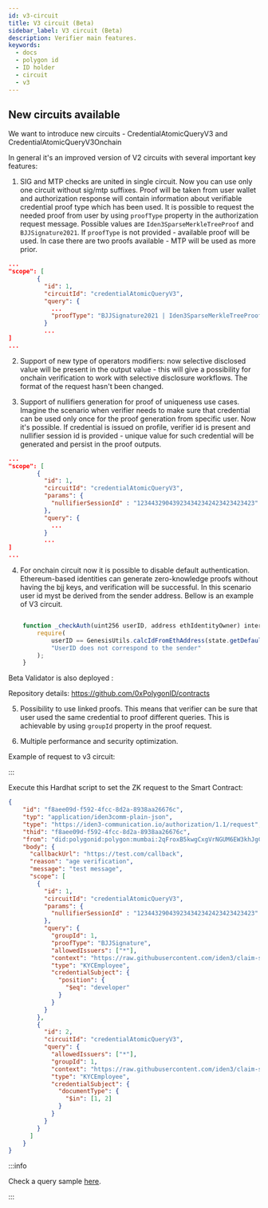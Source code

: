 ```yaml
---
id: v3-circuit
title: V3 circuit (Beta)
sidebar_label: V3 circuit (Beta)
description: Verifier main features.
keywords:
  - docs
  - polygon id
  - ID holder
  - circuit
  - v3
---
```


## New circuits available


We want to introduce new circuits - СredentialAtomicQueryV3 and CredentialAtomicQueryV3Onchain

In general it's an improved version of V2 circuits with several important key features:

1. SIG and MTP checks are united in single circuit. Now you can use only one circuit without sig/mtp suffixes. Proof will be taken from user wallet and authorization response will contain information about  verifiable credential proof type which has been used. It is possible to request the needed proof from user by using `proofType` property in the authorization request message. Possible values are `Iden3SparseMerkleTreeProof` and `BJJSignature2021`. If `proofType` is not provided -  available proof will be used. In case there are two proofs available - MTP will be used as more prior. 

```json 
...
"scope": [
        {
          "id": 1,
          "circuitId": "credentialAtomicQueryV3",
          "query": {
            ...
            "proofType": "BJJSignature2021 | Iden3SparseMerkleTreeProof"
          }
          ...
]          
...
```

2. Support of new type of operators modifiers:  now selective disclosed value will be present in the output value - this will give a possibility for onchain verification to work with selective disclosure workflows. The format of the request hasn't been changed.

3. Support of nullifiers generation for proof of uniqueness use cases. Imagine the scenario when verifier needs to make sure that credential can be used only once for the proof generation from specific user. Now it's possible. If credential is issued on profile, verifier id is present and nullifier session id is provided - unique value for such credential will be generated and persist in the proof outputs. 

```json 
...
"scope": [
        {
          "id": 1,
          "circuitId": "credentialAtomicQueryV3",
          "params": {
            "nullifierSessionId" : "123443290439234342342423423423423"
          },
          "query": {
            ...
          }
          ...
]          
...
```


4. For onchain circuit now it is possible to disable default authentication. Ethereum-based identities can generate zero-knowledge proofs without having the bjj keys, and verification will be successful.
In this scenario user id myst be derived from the sender address. Bellow is an example of V3 circuit.
```js

    function _checkAuth(uint256 userID, address ethIdentityOwner) internal view {
        require(
            userID == GenesisUtils.calcIdFromEthAddress(state.getDefaultIdType(), ethIdentityOwner),
            "UserID does not correspond to the sender"
        );
    }
```

Beta Validator is also deployed :

Repository details: https://github.com/0xPolygonID/contracts

5. Possibility to use linked proofs. This means that verifier can be sure that user used the same credential to proof different queries. This is achievable by using `groupId` property in the proof request.

5. Multiple performance and security optimization.



Example of request to v3 circuit:

:::

Execute this Hardhat script to set the ZK request to the Smart Contract:

```json
{
    "id": "f8aee09d-f592-4fcc-8d2a-8938aa26676c",
    "typ": "application/iden3comm-plain-json",
    "type": "https://iden3-communication.io/authorization/1.1/request",
    "thid": "f8aee09d-f592-4fcc-8d2a-8938aa26676c",
    "from": "did:polygonid:polygon:mumbai:2qFroxB5kwgCxgVrNGUM6EW3khJgCdHHnKTr3VnTcp",
    "body": {
      "callbackUrl": "https://test.com/callback",
      "reason": "age verification",
      "message": "test message",
      "scope": [
        {
          "id": 1,
          "circuitId": "credentialAtomicQueryV3",
          "params": {
            "nullifierSessionId" : "123443290439234342342423423423423"
          },
          "query": {
            "groupId": 1,
            "proofType": "BJJSignature",
            "allowedIssuers": ["*"],
            "context": "https://raw.githubusercontent.com/iden3/claim-schema-vocab/main/schemas/json-ld/kyc-v101.json-ld",
            "type": "KYCEmployee",
            "credentialSubject": {
              "position": {
                "$eq": "developer"
              }
            }
          }
        },
        {
          "id": 2,
          "circuitId": "credentialAtomicQueryV3",
          "query": {
            "allowedIssuers": ["*"],
            "groupId": 1,
            "context": "https://raw.githubusercontent.com/iden3/claim-schema-vocab/main/schemas/json-ld/kyc-v101.json-ld",
            "type": "KYCEmployee",
            "credentialSubject": {
              "documentType": {
                "$in": [1, 2]
              }
            }
          }
        }
      ]
    }
}

```


:::info

Check a query sample <ins>[here](./verification-library/zk-query-language.md#selective-disclosure)</ins>.

:::
